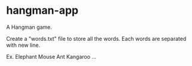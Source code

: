 # hangman-app
A Hangman game.

Create a "words.txt" file to store all the words.
Each words are separated with new line.

Ex.
Elephant
Mouse
Ant
Kangaroo
...
